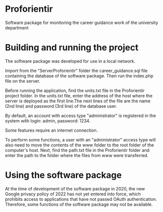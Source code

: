 # Proforientir
Software package for monitoring the career guidance work of the university department
# Building and running the project
The software package was developed for use in a local network.

Import from the "ServerProforientir" folder the career_guidance.sql file containing the database of the software package. Then run the index.php file on the server.

Before running the application, find the units.txt file in the Proforientir project folder. In the units.txt file, enter the address of the host where the server is deployed as the first line.The next lines of the file are the name (2nd line) and password (3rd line) of the database user.

By default, an account with access type "administrator" is registered in the system with login: admin, password: 1234.

Some features require an internet connection.

To perform some functions, a user with an "administrator" access type will also need to move the contents of the www folder to the root folder of the computer's host. 
Next, find the path.txt file in the Proforientir folder and enter the path to the folder where the files from www were transferred.
# Using the software package


At the time of development of the software package in 2020, the new Google privacy policy of 2022 has not yet entered into force, which prohibits access to applications that have not passed OAuth authentication. Therefore, some functions of the software package may not be available.
